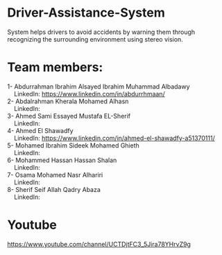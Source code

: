 # Driver-Assistance-System
System helps drivers to avoid accidents by warning them through recognizing the surrounding environment using stereo vision.

# Team members:
  1- Abdurrahman Ibrahim Alsayed Ibrahim Muhammad Albadawy <br/>
  &nbsp;&nbsp;&nbsp;&nbsp;LinkedIn: https://www.linkedin.com/in/abdurrhmaan/<br/>
  2- Abdalrahman Kherala Mohamed Alhasn<br/>
  &nbsp;&nbsp;&nbsp;&nbsp;LinkedIn:<br/>
  3- Ahmed Sami Essayed Mustafa EL-Sherif<br/>
  &nbsp;&nbsp;&nbsp;&nbsp;LinkedIn:<br/>
  4- Ahmed El Shawadfy<br/>
  &nbsp;&nbsp;&nbsp;&nbsp;LinkedIn: https://www.linkedin.com/in/ahmed-el-shawadfy-a51370111/<br/>
  5- Mohamed Ibrahim Sideek Mohamed Ghieth<br/>
  &nbsp;&nbsp;&nbsp;&nbsp;LinkedIn:<br/>
  6- Mohammed Hassan Hassan Shalan<br/>
  &nbsp;&nbsp;&nbsp;&nbsp;LinkedIn:<br/>
  7- Osama Mohamed Nasr Alhariri<br/>
  &nbsp;&nbsp;&nbsp;&nbsp;LinkedIn:<br/>
  8- Sherif Seif Allah Qadry Abaza<br/>
  &nbsp;&nbsp;&nbsp;&nbsp;LinkedIn:<br/>
# Youtube
https://www.youtube.com/channel/UCTDjtFC3_5Jira78YHrvZ9g
  

